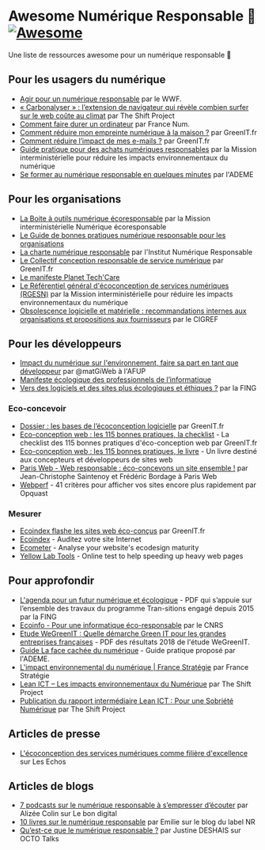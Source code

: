 # Awesome Numérique Responsable 🌱 [![Awesome](https://awesome.re/badge.svg)](https://awesome.re)

Une liste de ressources awesome pour un numérique responsable 🌱

## Pour les usagers du numérique

- [Agir pour un numérique responsable](https://www.wwf.fr/projets/numerique-responsable) par le WWF.
- [« Carbonalyser » : l’extension de navigateur qui révèle combien surfer sur le web coûte au climat](https://theshiftproject.org/carbonalyser-extension-navigateur/) par The Shift Project
- [Comment faire durer un ordinateur](https://www.francenum.gouv.fr/comprendre-le-numerique/comment-faire-durer-un-ordinateur) par France Num.
- [Comment réduire mon empreinte numérique à la maison ?](https://www.greenit.fr/2018/09/18/reduire-empreinte-numerique-a-maison/) par GreenIT.fr
- [Comment réduire l’impact de mes e-mails ?](https://www.greenit.fr/2018/09/11/reduire-limpact-de-e-mails/) par GreenIT.fr
- [Guide pratique pour des achats numériques responsables](https://ecoresponsable.numerique.gouv.fr/publications/guide-pratique-achats-numeriques-responsables/) par la Mission interministérielle pour réduire les impacts environnementaux du numérique 
- [Se former au numérique responsable en quelques minutes](https://particuliers.ademe.fr/au-bureau/numerique/se-former-au-numerique-responsable-en-quelques-minutes) par l'ADEME

## Pour les organisations

- [La Boite à outils numérique écoresponsable](https://ecoresponsable.numerique.gouv.fr/publications/boite-outils/) par la Mission interministérielle Numérique écoresponsable
- [Le Guide de bonnes pratiques numérique responsable pour les organisations](https://ecoresponsable.numerique.gouv.fr/publications/bonnes-pratiques/)
- [La charte numérique responsable](https://institutnr.org/charte-numerique-responsable) par l'Institut Numérique Responsable
- [Le Collectif conception responsable de service numérique](https://collectif.greenit.fr/ecoconception-web/) par GreenIT.fr
- [Le manifeste Planet Tech'Care](https://www.planet-techcare.green/manifeste/)
- [Le Référentiel général d'écoconception de services numériques (RGESN)](https://ecoresponsable.numerique.gouv.fr/publications/referentiel-general-ecoconception/) par la Mission interministérielle pour réduire les impacts environnementaux du numérique 
- [Obsolescence logicielle et matérielle : recommandations internes aux organisations et propositions aux fournisseurs](https://www.cigref.fr/obsolescence-logicielle-et-materielle-recommandations-et-propositions) par le CIGREF

## Pour les développeurs

- [Impact du numérique sur l'environnement, faire sa part en tant que développeur](https://docs.google.com/presentation/d/17GYgRY65Avt9cB40wuvn6uq-SKIusQEGm1tTmsJMRtI/edit?usp=sharing) par @matGiWeb à l'AFUP
- [Manifeste écologique des professionnels de l’informatique](https://www.climanifeste.net/)
- [Vers des logiciels et des sites plus écologiques et éthiques ?](https://reset.fing.org/vers-des-logiciels-et-des-sites-plus-ecologiques-et-ethiques.html) par la FING

### Eco-concevoir

- [Dossier : les bases de l’écoconception logicielle](https://www.greenit.fr/2014/03/31/dossier-les-bases-de-l-ecoconception-logicielle-eco-conception-logiciel/) par GreenIT.fr
- [Eco-conception web : les 115 bonnes pratiques, la checklist](https://collectif.greenit.fr/ecoconception-web/) - La checklist des 115 bonnes pratiques d'éco-conception web par GreenIT.fr
- [Eco-conception web : les 115 bonnes pratiques, le livre](https://ecoconceptionweb.com/) - Un livre destiné aux concepteurs et développeurs de sites web
- [Paris Web - Web responsable : éco-concevons un site ensemble !](https://www.paris-web.fr/2017/ateliers/web-responsable-eco-concevons-un-site-ensemble.php) par Jean-Christophe Saintenoy et Frédéric Bordage à Paris Web
- [Webperf](https://checklists.opquast.com/webperf/) - 41 critères pour afficher vos sites encore plus rapidement par Opquast

### Mesurer

- [Ecoindex flashe les sites web éco-conçus](https://www.greenit.fr/2016/11/07/ecoindex-flashe-sites-web-eco-concus/) par GreenIT.fr
- [Ecoindex](http://www.ecoindex.fr/) - Auditez votre site Internet
- [Ecometer](http://ecometer.org) - Analyse your website's ecodesign maturity
- [Yellow Lab Tools](https://yellowlab.tools/) - Online test to help speeding up heavy web pages

## Pour approfondir

- [L'agenda pour un futur numérique et écologique](http://fing.org/IMG/pdf/Agenda-pour-un-futur-numerique-et-ecologique_2019_VF.pdf) - PDF qui  s’appuie  sur  l’ensemble des travaux du programme Tran-sitions engagé depuis 2015 par la FING
- [Ecoinfo - Pour une informatique éco-responsable](https://ecoinfo.cnrs.fr/) par le CNRS
- [Etude WeGreenIT : Quelle démarche Green IT pour les grandes entreprises françaises](https://www.wwf.fr/sites/default/files/doc-2018-10/20181003_etude_wegreenit_d%C3%A9marche_green_it_entreprises_francaises_WWF-min.pdf) - PDF des résultats 2018 de l'étude WeGreenIT.
- [Guide La face cachée du numérique](https://www.ademe.fr/face-cachee-numerique) - Guide pratique proposé par l'ADEME.
- [L'impact environnemental du numérique | France Stratégie](https://www.strategie.gouv.fr/chantiers/limpact-environnemental-numerique) par France Stratégie
- [Lean ICT – Les impacts environnementaux du Numérique](https://theshiftproject.org/lean-ict/) par The Shift Project
- [Publication du rapport intermédiaire Lean ICT : Pour une Sobriété Numérique](https://theshiftproject.org/article/lean-ict-pour-une-sobriete-numerique-intermediaire/) par The Shift Project

## Articles de presse

- [L'écoconception des services numériques comme filière d'excellence](https://business.lesechos.fr/directions-numeriques/digital/transformation-digitale/0600977911837-l-ecoconception-des-services-numeriques-comme-filiere-d-excellence-328383.php) sur Les Echos

## Articles de blogs

- [7 podcasts sur le numérique responsable à s’empresser d’écouter](https://lebondigital.com/7-podcasts-sur-le-numerique-responsable-a-sempresser-decouter/) par Alizée Colin sur Le bon digital
- [10 livres sur le numérique responsable](https://label-nr.fr/10-livres-numerique-responsable/) par Emilie sur le blog du label NR
- [Qu’est-ce que le numérique responsable ?](https://blog.octo.com/definir-numerique-responsable/) par Justine DESHAIS sur OCTO Talks
